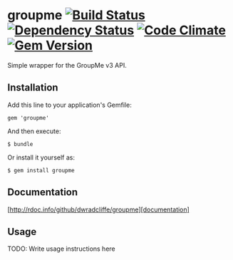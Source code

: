 # groupme [![Build Status](https://secure.travis-ci.org/dwradcliffe/groupme.png?branch=master)](https://travis-ci.org/dwradcliffe/groupme) [![Dependency Status](https://gemnasium.com/dwradcliffe/groupme.png)](https://gemnasium.com/dwradcliffe/groupme) [![Code Climate](https://codeclimate.com/github/dwradcliffe/groupme.png)](https://codeclimate.com/github/dwradcliffe/groupme) [![Gem Version](https://badge.fury.io/rb/groupme.png)](http://badge.fury.io/rb/groupme)

Simple wrapper for the GroupMe v3 API.

## Installation

Add this line to your application's Gemfile:

    gem 'groupme'

And then execute:

    $ bundle

Or install it yourself as:

    $ gem install groupme

## Documentation
[http://rdoc.info/github/dwradcliffe/groupme][documentation]

[documentation]: http://rdoc.info/github/dwradcliffe/groupme

## Usage

TODO: Write usage instructions here
